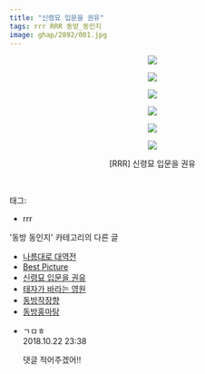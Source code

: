 ```yaml
---
title: "신령묘 입문을 권유"
tags: rrr RRR 동방_동인지
image: ghap/2892/001.jpg
---
```

<div class="article">
<p style="text-align: center; clear: none; float: none;"><img src="{{ site.nasurl }}/ghap/2892/001.jpg"/></p>
<p style="text-align: center; clear: none; float: none;"><img src="{{ site.nasurl }}/ghap/2892/002.jpg"/></p>
<p style="text-align: center; clear: none; float: none;"><img src="{{ site.nasurl }}/ghap/2892/003.jpg"/></p>
<p style="text-align: center; clear: none; float: none;"><img src="{{ site.nasurl }}/ghap/2892/004.jpg"/></p>
<p style="text-align: center; clear: none; float: none;"><img src="{{ site.nasurl }}/ghap/2892/005.jpg"/></p>
<p style="text-align: center; clear: none; float: none;"><img src="{{ site.nasurl }}/ghap/2892/006.jpg"/></p>
<p style="text-align: center; clear: none; float: none;">[RRR] 신령묘 입문을 권유</p>
<p><br/></p>
</div><div class="tagTrail">
<p>태그: </p>
<ul>
<li>rrr</li>
</ul>
</div><div class="another">
<p>'동방 동인지' 카테고리의 다른 글</p>
<ul>
<li><a href="/2016-12-12-ghap_2894">나름대로 대역전</a></li>
<li><a href="/2016-12-12-ghap_2893">Best Picture</a></li>
<li><a href="/2016-12-12-ghap_2892">신령묘 입문을 권유</a></li>
<li><a href="/2016-12-12-ghap_2891">태자가 바라는 영원</a></li>
<li><a href="/2016-12-12-ghap_2890">동방작장향</a></li>
<li><a href="/2016-12-12-ghap_2889">동방홍마탕</a></li>
</ul>
</div><div class="cb_module cb_fluid">
<div class="cb_wrt cb_profile">
<div class="comment">
<ul>
<li class="cb_thumb_off" id="comment15359945">
<div class="cb_comment_area">
<div class="cb_info_area">
<div class="cb_section">
<span class="cb_nick_name">ㄱㅁㅎ</span>
</div>
<div class="cb_section">
<span class="cb_date">2018.10.22 23:38 </span>
</div>
</div>
<div class="cb_dsc_comment">
<p class="cb_dsc">
											댓글 적어주겠어!!
										</p>
</div>
</div></li>
</ul>
</div>
</div><!-- commentList close -->
</div>